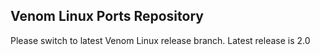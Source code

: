 ## Venom Linux Ports Repository

Please switch to latest Venom Linux release branch.
Latest release is 2.0